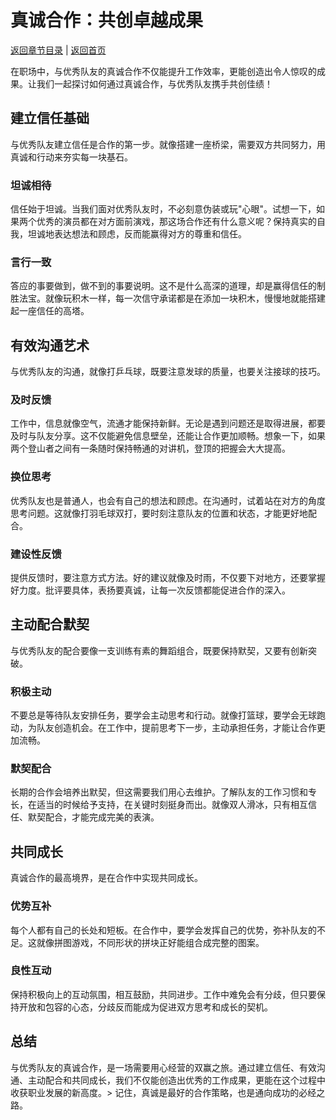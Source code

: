 # 真诚合作：共创卓越成果

[返回章节目录](./index.md) | [返回首页](../README.md)

在职场中，与优秀队友的真诚合作不仅能提升工作效率，更能创造出令人惊叹的成果。让我们一起探讨如何通过真诚合作，与优秀队友携手共创佳绩！

## 建立信任基础

与优秀队友建立信任是合作的第一步。就像搭建一座桥梁，需要双方共同努力，用真诚和行动来夯实每一块基石。

### 坦诚相待
信任始于坦诚。当我们面对优秀队友时，不必刻意伪装或玩"心眼"。试想一下，如果两个优秀的演员都在对方面前演戏，那这场合作还有什么意义呢？保持真实的自我，坦诚地表达想法和顾虑，反而能赢得对方的尊重和信任。

### 言行一致
答应的事要做到，做不到的事要说明。这不是什么高深的道理，却是赢得信任的制胜法宝。就像玩积木一样，每一次信守承诺都是在添加一块积木，慢慢地就能搭建起一座信任的高塔。

## 有效沟通艺术

与优秀队友的沟通，就像打乒乓球，既要注意发球的质量，也要关注接球的技巧。

### 及时反馈
工作中，信息就像空气，流通才能保持新鲜。无论是遇到问题还是取得进展，都要及时与队友分享。这不仅能避免信息壁垒，还能让合作更加顺畅。想象一下，如果两个登山者之间有一条随时保持畅通的对讲机，登顶的把握会大大提高。

### 换位思考
优秀队友也是普通人，也会有自己的想法和顾虑。在沟通时，试着站在对方的角度思考问题。这就像打羽毛球双打，要时刻注意队友的位置和状态，才能更好地配合。

### 建设性反馈
提供反馈时，要注意方式方法。好的建议就像及时雨，不仅要下对地方，还要掌握好力度。批评要具体，表扬要真诚，让每一次反馈都能促进合作的深入。

## 主动配合默契

与优秀队友的配合要像一支训练有素的舞蹈组合，既要保持默契，又要有创新突破。

### 积极主动
不要总是等待队友安排任务，要学会主动思考和行动。就像打篮球，要学会无球跑动，为队友创造机会。在工作中，提前思考下一步，主动承担任务，才能让合作更加流畅。

### 默契配合
长期的合作会培养出默契，但这需要我们用心去维护。了解队友的工作习惯和专长，在适当的时候给予支持，在关键时刻挺身而出。就像双人滑冰，只有相互信任、默契配合，才能完成完美的表演。

## 共同成长

真诚合作的最高境界，是在合作中实现共同成长。

### 优势互补
每个人都有自己的长处和短板。在合作中，要学会发挥自己的优势，弥补队友的不足。这就像拼图游戏，不同形状的拼块正好能组合成完整的图案。

### 良性互动
保持积极向上的互动氛围，相互鼓励，共同进步。工作中难免会有分歧，但只要保持开放和包容的心态，分歧反而能成为促进双方思考和成长的契机。

## 总结

与优秀队友的真诚合作，是一场需要用心经营的双赢之旅。通过建立信任、有效沟通、主动配合和共同成长，我们不仅能创造出优秀的工作成果，更能在这个过程中收获职业发展的新高度。> 记住，真诚是最好的合作策略，也是通向成功的必经之路。
